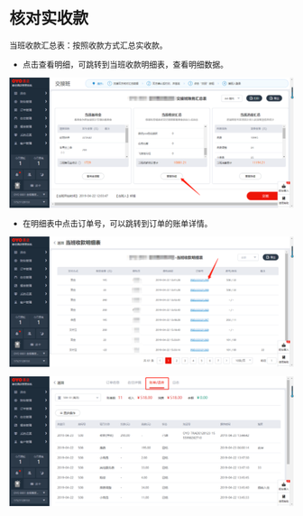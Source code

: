 # 核对实收款

 当班收款汇总表：按照收款方式汇总实收款。

* 点击查看明细，可跳转到当班收款明细表，查看明细数据。

![](../../../.gitbook/assets/image%20%28540%29.png)

* 在明细表中点击订单号，可以跳转到订单的账单详情。

![](../../../.gitbook/assets/image%20%28837%29.png)

![](../../../.gitbook/assets/image%20%2894%29.png)

